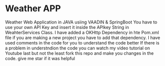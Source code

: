 # Weather APP
Weather Web Application in JAVA usiing VAADIN & SpringBoot
You have to use your own API Key and insert it inside the APIkey String in WeahterServices Class.
I have added a OKHttp Dependency in hte Pom.xml file if you are making a new project you have to add that dependency.
I have used comments in the code for you to understand the code better
If there is a problem in understndion the code you can watch my video tutorial on Youtube
last but not the least fork this repo and make you changes in the code. 
give me star if it was helpful 
